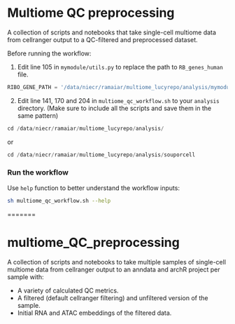 # Multiome QC preprocessing
A collection of scripts and notebooks that take single-cell multiome data from cellranger output to a QC-filtered and preprocessed dataset.

Before running the workflow:

1. Edit line 105 in `mymodule/utils.py` to replace the path to `RB_genes_human` file.
```python
RIBO_GENE_PATH = '/data/niecr/ramaiar/multiome_lucyrepo/analysis/mymodule/RB_genes_human'
```
2. Edit line 141, 170 and 204 in `multiome_qc_workflow.sh` to your `analysis` directory. (Make sure to include all the scripts and save them in the same pattern)
```python
cd /data/niecr/ramaiar/multiome_lucyrepo/analysis/
```
or 
```python
cd /data/niecr/ramaiar/multiome_lucyrepo/analysis/souporcell
```

### Run the workflow
Use `help` function to better understand the workflow inputs:
```sh
sh multiome_qc_workflow.sh --help
```
=======
# multiome_QC_preprocessing
A collection of scripts and notebooks to take multiple samples of single-cell multiome data from cellranger output to an anndata and archR project per sample with:
- A variety of calculated QC metrics.
- A filtered (default cellranger filtering) and unfiltered version of the sample.
- Initial RNA and ATAC embeddings of the filtered data.
